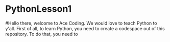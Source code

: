 # PythonLesson1

#Hello there, welcome to Ace Coding. We would love to teach Python to y'all. First of all, to learn Python, you need to create a codespace out of this repository. To do that, you need to 
